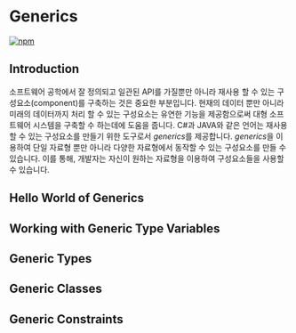 # Generics

[![npm](https://img.shields.io/badge/version-2018.35-brightgreen.svg)]()

## Introduction

소프트웨어 공학에서 잘 정의되고 일관된 API를 가질뿐만 아니라 재사용 할 수 있는 구성요소(component)를 구축하는 것은 중요한 부분입니다. 현재의 데이터 뿐만 아니라 미래의 데이터까지 처리 할 수 있는 구성요소는 유연한 기능을 제공함으로써 대형 소프트웨어 시스템을 구축할 수 하는데에 도움을 줍니다. C#과 JAVA와 같은 언어는 재사용 할 수 있는 구성요소를 만들기 위한 도구로서 *generics*를 제공합니다. *generics*을 이용하여 단일 자료형 뿐만 아니라 다양한 자료형에서 동작할 수 있는 구성요소를 만들 수 있습니다. 이를 통해, 개발자는 자신이 원하는 자료형을 이용하여 구성요소들을 사용할 수 있습니다.



## Hello World of Generics



## Working with Generic Type Variables



## Generic Types



## Generic Classes



## Generic Constraints



